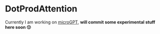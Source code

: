 # DotProdAttention
Currently I am working on [microGPT](https://github.com/kandarpa02/microGPT.git), **will commit some experimental stuff here soon 😗**
